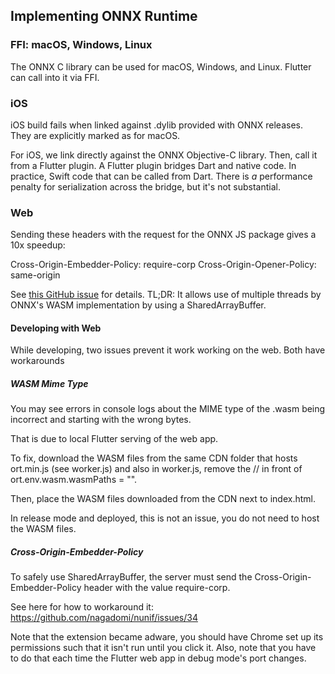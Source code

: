 ## Implementing ONNX Runtime

### FFI: macOS, Windows, Linux
The ONNX C library can be used for macOS, Windows, and Linux.
Flutter can call into it via FFI.

### iOS
iOS build fails when linked against .dylib provided with ONNX releases. They are explicitly marked as for macOS. 

For iOS, we link directly against the ONNX Objective-C library. Then, call it from a Flutter plugin. A Flutter plugin bridges Dart and native code. In practice, Swift code that can be called from Dart. There is _a_ performance penalty for serialization across the bridge, but it's not substantial.

### Web
Sending these headers with the request for the ONNX JS package gives a 10x speedup:

  Cross-Origin-Embedder-Policy: require-corp
  Cross-Origin-Opener-Policy: same-origin

See [this GitHub issue](https://github.com/nagadomi/nunif/issues/34) for details. TL;DR: It allows use of multiple threads by ONNX's WASM implementation by using a SharedArrayBuffer.

#### Developing with Web
While developing, two issues prevent it work working on the web.
Both have workarounds

##### WASM Mime Type
You may see errors in console logs about the MIME type of the
.wasm being incorrect and starting with the wrong bytes. 

That is due to local Flutter serving of the web app.

To fix, download the WASM files from the same CDN folder that hosts ort.min.js
(see worker.js) and also in worker.js, remove the // in front of ort.env.wasm.wasmPaths = "". 

Then, place the WASM files downloaded from the CDN next to index.html.

In release mode and deployed, this is not an issue, you do not need to host the WASM files.

##### Cross-Origin-Embedder-Policy
To safely use SharedArrayBuffer, the server must send the Cross-Origin-Embedder-Policy header with the value require-corp.

See here for how to workaround it: https://github.com/nagadomi/nunif/issues/34

Note that the extension became adware, you should have Chrome set up its
permissions such that it isn't run until you click it. Also, note that you have to do
that each time the Flutter web app in debug mode's port changes.
